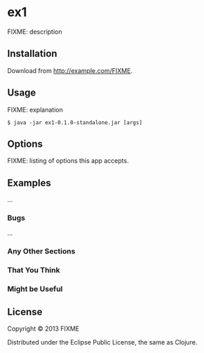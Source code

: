 # ex1

FIXME: description

## Installation

Download from http://example.com/FIXME.

## Usage

FIXME: explanation

    $ java -jar ex1-0.1.0-standalone.jar [args]

## Options

FIXME: listing of options this app accepts.

## Examples

...

### Bugs

...

### Any Other Sections
### That You Think
### Might be Useful

## License

Copyright © 2013 FIXME

Distributed under the Eclipse Public License, the same as Clojure.
